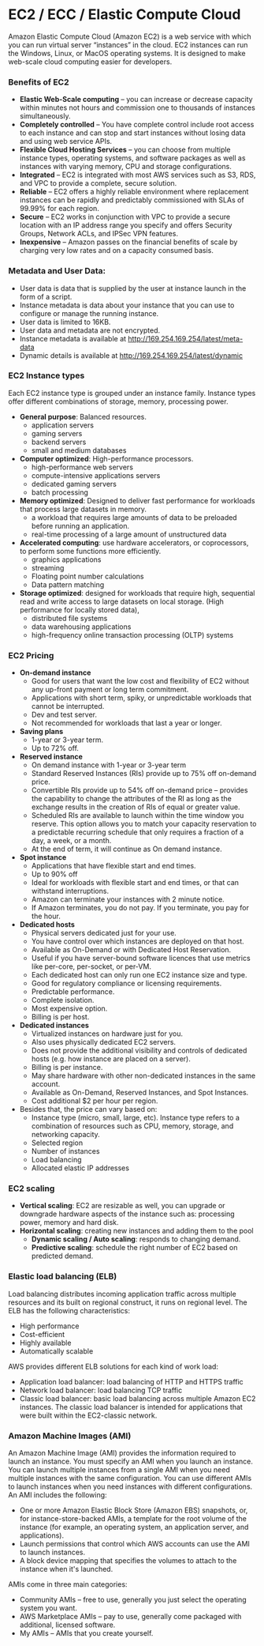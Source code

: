 # EC2 / ECC / Elastic Compute Cloud
Amazon Elastic Compute Cloud (Amazon EC2) is a web service with which you can run virtual server “instances” in the cloud. EC2 instances can run the Windows, Linux, or MacOS operating systems. It is designed to make web-scale cloud computing easier for developers.

### Benefits of EC2
  - **Elastic Web-Scale computing** – you can increase or decrease capacity within minutes not hours and commission one to thousands of instances simultaneously.
  - **Completely controlled** – You have complete control include root access to each instance and can stop and start instances without losing data and using web service APIs.
  - **Flexible Cloud Hosting Services** – you can choose from multiple instance types, operating systems, and software packages as well as instances with varying memory, CPU and storage configurations.
  - **Integrated** – EC2 is integrated with most AWS services such as S3, RDS, and VPC to provide a complete, secure solution.
  - **Reliable** – EC2 offers a highly reliable environment where replacement instances can be rapidly and predictably commissioned with SLAs of 99.99% for each region.
  - **Secure** – EC2 works in conjunction with VPC to provide a secure location with an IP address range you specify and offers Security Groups, Network ACLs, and IPSec VPN features.
  - **Inexpensive** – Amazon passes on the financial benefits of scale by charging very low rates and on a capacity consumed basis.

### Metadata and User Data:
  - User data is data that is supplied by the user at instance launch in the form of a script.
  - Instance metadata is data about your instance that you can use to configure or manage the running instance.
  - User data is limited to 16KB.
  - User data and metadata are not encrypted.
  - Instance metadata is available at http://169.254.169.254/latest/meta-data
  - Dynamic details is available at http://169.254.169.254/latest/dynamic

### EC2 Instance types
Each EC2 instance type is grouped under an instance family. Instance types offer different combinations of storage, memory, processing power.
  - **General purpose**: Balanced resources.
    - application servers
    - gaming servers
    - backend servers
    - small and medium databases
  - **Computer optimized**: High-performance processors.
    - high-performance web servers
    - compute-intensive applications servers
    - dedicated gaming servers
    - batch processing
  - **Memory optimized**: Designed to deliver fast performance for workloads that process large datasets in memory.
    - a workload that requires large amounts of data to be preloaded before running an application.
    - real-time processing of a large amount of unstructured data
  - **Accelerated computing**: use hardware accelerators, or coprocessors, to perform some functions more efficiently.
    - graphics applications
    - streaming
    - Floating point number calculations
    - Data pattern matching
  - **Storage optimized**: designed for workloads that require high, sequential read and write access to large datasets on local storage. (High performance for locally stored data),
    - distributed file systems
    - data warehousing applications
    - high-frequency online transaction processing (OLTP) systems

### EC2 Pricing
  - **On-demand instance**
      - Good for users that want the low cost and flexibility of EC2 without any up-front payment or long term commitment.
      - Applications with short term, spiky, or unpredictable workloads that cannot be interrupted.
      - Dev and test server.
      - Not recommended for workloads that last a year or longer.
  - **Saving plans**
      - 1-year or 3-year term.
      - Up to 72% off.
  - **Reserved instance**
      - On demand instance with 1-year or 3-year term
      - Standard Reserved Instances (RIs) provide up to 75% off on-demand price.
      - Convertible RIs provide up to 54% off on-demand price – provides the capability to change the attributes of the RI as long as the exchange results in the creation of RIs of equal or greater value.
      - Scheduled RIs are available to launch within the time window you reserve. This option allows you to match your capacity reservation to a predictable recurring schedule that only requires a fraction of a day, a week, or a month.
      - At the end of term, it will continue as On demand instance.
  - **Spot instance**
      - Applications that have flexible start and end times.
      - Up to 90% off
      - Ideal for workloads with flexible start and end times, or that can withstand interruptions.
      - Amazon can terminate your instances with 2 minute notice.
      - If Amazon terminates, you do not pay. If you terminate, you pay for the hour.
  - **Dedicated hosts**
      - Physical servers dedicated just for your use.
      - You have control over which instances are deployed on that host.
      - Available as On-Demand or with Dedicated Host Reservation.
      - Useful if you have server-bound software licences that use metrics like per-core, per-socket, or per-VM.
      - Each dedicated host can only run one EC2 instance size and type.
      - Good for regulatory compliance or licensing requirements.
      - Predictable performance.
      - Complete isolation.
      - Most expensive option.
      - Billing is per host.
  - **Dedicated instances**
      - Virtualized instances on hardware just for you.
      - Also uses physically dedicated EC2 servers.
      - Does not provide the additional visibility and controls of dedicated hosts (e.g. how instance are placed on a server).
      - Billing is per instance.
      - May share hardware with other non-dedicated instances in the same account.
      - Available as On-Demand, Reserved Instances, and Spot Instances.
      - Cost additional $2 per hour per region.
  - Besides that, the price can vary based on:
      - Instance type (micro, small, large, etc). Instance type refers to a combination of resources such as CPU, memory, storage, and networking capacity.
      - Selected region
      - Number of instances
      - Load balancing
      - Allocated elastic IP addresses

### EC2 scaling
  - **Vertical scaling**: EC2 are resizable as well, you can upgrade or downgrade hardware aspects of the instance such as: processing power, memory and hard disk.
  - **Horizontal scaling**: creating new instances and adding them to the pool
      - **Dynamic scaling / Auto scaling**: responds to changing demand.
      - **Predictive scaling**: schedule the right number of EC2 based on predicted demand.

### Elastic load balancing (ELB)
Load balancing distributes incoming application traffic across multiple resources and its built on regional construct, it runs on regional level. The ELB has the following characteristics:
  - High performance
  - Cost-efficient
  - Highly available
  - Automatically scalable

AWS provides different ELB solutions for each kind of work load:
   - Application load balancer: load balancing of HTTP and HTTPS traffic
   - Network load balancer: load balancing TCP traffic
   - Classic load balancer: basic load balancing across multiple Amazon EC2 instances. The classic load balancer is intended for applications that were built within the EC2-classic network.

### Amazon Machine Images (AMI)
An Amazon Machine Image (AMI) provides the information required to launch an instance. You must specify an AMI when you launch an instance. You can launch multiple instances from a single AMI when you need multiple instances with the same configuration. You can use different AMIs to launch instances when you need instances with different configurations. An AMI includes the following:
  - One or more Amazon Elastic Block Store (Amazon EBS) snapshots, or, for instance-store-backed AMIs, a template for the root volume of the instance (for example, an operating system, an application server, and applications).
  - Launch permissions that control which AWS accounts can use the AMI to launch instances.
  - A block device mapping that specifies the volumes to attach to the instance when it's launched.

AMIs come in three main categories:
  - Community AMIs – free to use, generally you just select the operating system you want.
  - AWS Marketplace AMIs – pay to use, generally come packaged with additional, licensed software.
  - My AMIs – AMIs that you create yourself.


 


